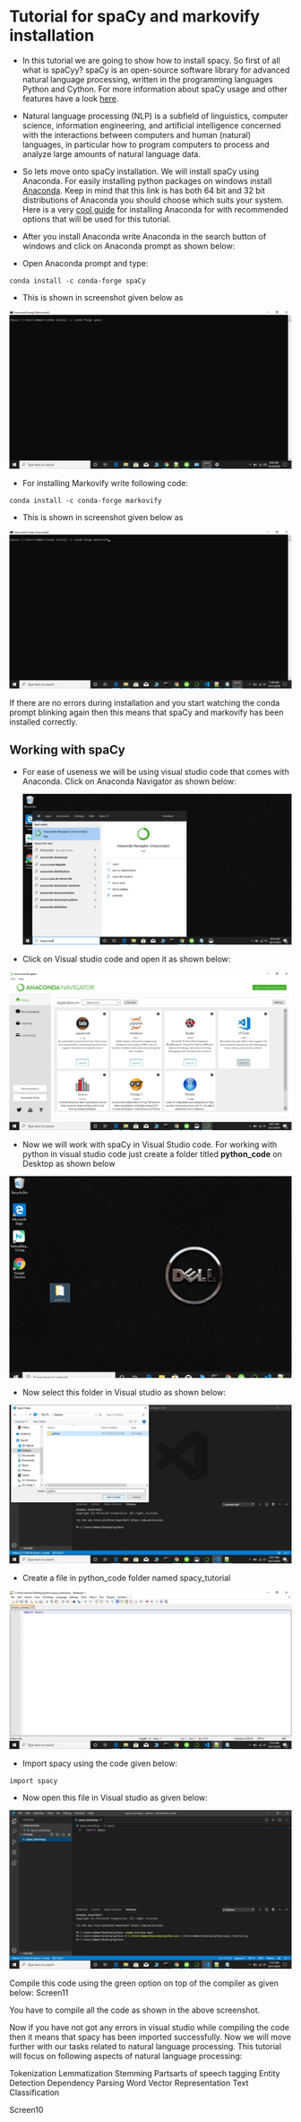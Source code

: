 # Tutorial for spaCy and markovify installation
- In this tutorial we are going to show how to install spacy. So first of all what is spaCyy? 
spaCy is an open-source software library for advanced natural language processing, written in the programming languages Python and Cython. For more information about spaCy usage and other features have a look [here](https://spacy.io/usage/spacy-101).

- Natural language processing (NLP) is a subfield of linguistics, computer science, information engineering, and 
artificial intelligence concerned with the interactions between computers and human (natural) languages,
in particular how to program computers to process and analyze large amounts of natural language data. 

- So lets move onto spaCy installation. We will install spaCy using Anaconda. For easily installing python packages on windows install [Anaconda](https://www.anaconda.com/distribution/). Keep in mind that this link is has both 64 bit and 32 bit
distributions of Anaconda you should choose which suits your system. Here is a very [cool guide](https://problemsolvingwithpython.com/01-Orientation/01.03-Installing-Anaconda-on-Windows/) for installing Anaconda for with recommended options that will be used for this tutorial. 

- After you install Anaconda write Anaconda in the search button of windows and click on Anaconda prompt as shown below:
 
  

- Open Anaconda prompt and type: 


```
conda install -c conda-forge spaCy
```

- This is shown in screenshot given below as 

![img](images/screen1.PNG)


- For installing Markovify write following code:

```
conda install -c conda-forge markovify
```

- This is shown in screenshot given below as 

![img](images/pic1.jpg)


If there are no errors during installation and you start watching the conda prompt blinking again then this means that spaCy and markovify has been installed correctly.


## Working with spaCy

- For ease of useness we will be using visual studio code that comes with Anaconda. Click on Anaconda Navigator as shown below:
  
  ![img](images/screen5.jpg)



- Click on Visual studio code and open it as shown below:

![img](images/screen6.jpg)


- Now we will work with spaCy in Visual Studio code. For working with python in visual studio code just create a folder titled **python_code** on Desktop as shown below


![img](images/screen101.jpg)

- Now select this folder in Visual studio as shown below:


![img](images/screen10.jpg)


- Create a file in python_code folder named spacy_tutorial 

![img](images/screen11.jpg)

- Import spacy using the code given below:

```
import spacy
```

- Now open this file in Visual studio as given below: 

![img](images/screen12.jpg)


Compile this code using the green option on top of the compiler as given below:
Screen11

You have to compile all the code as shown in the above screenshot.

Now if you have not got any errors in visual studio while compiling the code then it means that spacy has been imported successfully. 
Now we will move further with our tasks related to natural language processing. This tutorial will focus on following aspects of natural language processing:

Tokenization
Lemmatization
Stemming
Partsarts of speech tagging
Entity Detection
Dependency Parsing
Word Vector Representation
Text Classification

Screen10

